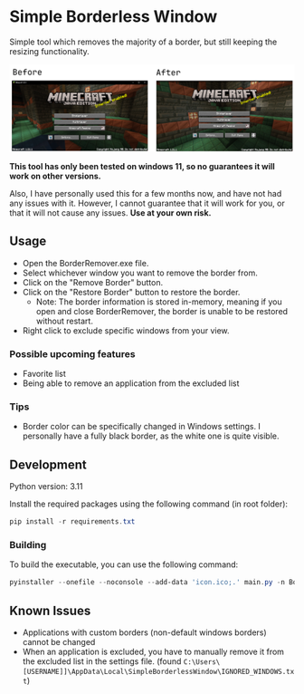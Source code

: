# Simple Borderless Window

Simple tool which removes the majority of a border, but still keeping the resizing functionality.

![img.png](docs/img.png)

**This tool has only been tested on windows 11, so no guarantees it will work on other versions.**

Also, I have personally used this for a few months now, and have not had any issues with it. However, I cannot guarantee that it will work for you, or that it will not cause any issues. **Use at your own risk.**

## Usage

- Open the BorderRemover.exe file.
- Select whichever window you want to remove the border from.
- Click on the "Remove Border" button.
- Click on the "Restore Border" button to restore the border. 
  - Note: The border information is stored in-memory, meaning if you open and close BorderRemover, the border is unable to be restored without restart.
- Right click to exclude specific windows from your view.


### Possible upcoming features
- Favorite list
- Being able to remove an application from the excluded list

### Tips
- Border color can be specifically changed in Windows settings. I personally have a fully black border, as the white one is quite visible.

## Development
Python version: 3.11

Install the required packages using the following command (in root folder):
```powershell
pip install -r requirements.txt
```
### Building
To build the executable, you can use the following command:
```powershell
pyinstaller --onefile --noconsole --add-data 'icon.ico;.' main.py -n BorderRemover --icon=icon.ico

```

## Known Issues

- Applications with custom borders (non-default windows borders) cannot be changed
- When an application is excluded, you have to manually remove it from the excluded list in the settings file. (found `C:\Users\[USERNAME]]\AppData\Local\SimpleBorderlessWindow\IGNORED_WINDOWS.txt`)